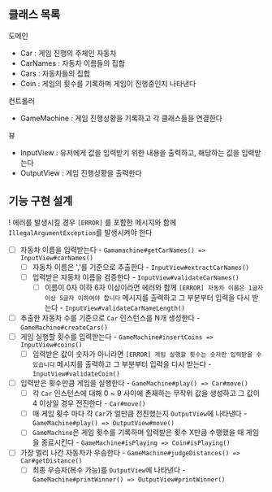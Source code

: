## 클래스 목록
도메인
- Car : 게임 진행의 주체인 자동차
- CarNames : 자동차 이름들의 집합
- Cars : 자동차들의 집합
- Coin : 게임의 횟수를 기록하며 게임이 진행중인지 나타낸다

컨트롤러
- GameMachine : 게임 진행상황을 기록하고 각 클래스들을 연결한다

뷰
- InputView : 유저에게 값을 입력받기 위한 내용을 출력하고, 해당하는 값을 입력받는다
- OutputView : 게임 진행상황을 출력한다

## 기능 구현 설계
! 에러를 발생시킬 경우 `[ERROR]` 를 포함한 메시지와 함께 `IllegalArgumentException`를 발생시켜야 한다

- [ ] 자동차 이름을 입력받는다 - `Gamamachine#getCarNames() => InputView#carNames()`
  - [ ] 자동차 이름은 ','를 기준으로 추출한다 - `InputView#extractCarNames()`
  - [ ] 입력받은 자동차 이름을 검증한다 - `InputView#validateCarNames()`
    - [ ] 이름이 0자 이하 6자 이상이라면 에러와 함께 `[ERROR] 자동차 이름은 1글자 이상 5글자 이하여야 합니다` 메시지를 출력하고 그 부분부터 입력을 다시 받는다 - `InputView#validateCarNameLength()`
- [ ] 추출한 자동차 수를 기준으로 `Car` 인스턴스를 N개 생성한다 - `GameMachine#createCars()`
- [ ] 게임 실행할 횟수를 입력받는다 - `GameMachine#insertCoins => InputView#coins()`
    - [ ] 입력받은 값이 숫자가 아니라면 `[ERROR] 게임 실행할 횟수는 숫자만 입력받을 수 있습니다` 메시지를 출력하고 그 부분부터 입력을 다시 받는다 - `InputView#validateCoin()`
- [ ] 입력받은 횟수만큼 게임을 실행한다 - `GameMachine#play() => Car#move()`
  - [ ] 각 `Car` 인스턴스에 대해 0 ~ 9 사이에 존재하는 무작위 값을 생성하고 그 값이 4 이상일 경우 전진한다 - `Car#move()`
  - [ ] 매 게임 횟수 마다 각 `Car`가 얼만큼 전진했는지 `OutputView`에 나타낸다 - `GameMachine#play() => OutputView#move()`
  - [ ] `GameMachine`은 게임 횟수를 기록하며 입력받은 횟수 X만큼 수행했을 때 게임을 종료시킨다 - `GameMachine#isPlaying => Coin#isPlaying()`
- [ ] 가장 멀리 나간 자동차가 우승한다 - `GameMachine#judgeDistances() => Car#getDistance()`
  - [ ] 최종 우승자(복수 가능)를 `OutputView`에 나타낸다 - `GameMachine#printWinner() => OutputView#printWinner()`
